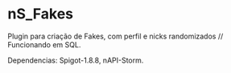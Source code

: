 # nS_Fakes
Plugin para criação de Fakes, com perfil e nicks randomizados // Funcionando em SQL.

Dependencias: Spigot-1.8.8, nAPI-Storm.
